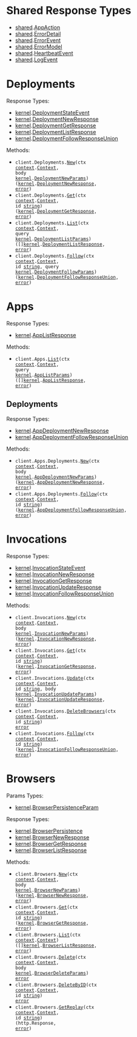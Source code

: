 # Shared Response Types

- <a href="https://pkg.go.dev/github.com/onkernel/kernel-go-sdk/shared">shared</a>.<a href="https://pkg.go.dev/github.com/onkernel/kernel-go-sdk/shared#AppAction">AppAction</a>
- <a href="https://pkg.go.dev/github.com/onkernel/kernel-go-sdk/shared">shared</a>.<a href="https://pkg.go.dev/github.com/onkernel/kernel-go-sdk/shared#ErrorDetail">ErrorDetail</a>
- <a href="https://pkg.go.dev/github.com/onkernel/kernel-go-sdk/shared">shared</a>.<a href="https://pkg.go.dev/github.com/onkernel/kernel-go-sdk/shared#ErrorEvent">ErrorEvent</a>
- <a href="https://pkg.go.dev/github.com/onkernel/kernel-go-sdk/shared">shared</a>.<a href="https://pkg.go.dev/github.com/onkernel/kernel-go-sdk/shared#ErrorModel">ErrorModel</a>
- <a href="https://pkg.go.dev/github.com/onkernel/kernel-go-sdk/shared">shared</a>.<a href="https://pkg.go.dev/github.com/onkernel/kernel-go-sdk/shared#HeartbeatEvent">HeartbeatEvent</a>
- <a href="https://pkg.go.dev/github.com/onkernel/kernel-go-sdk/shared">shared</a>.<a href="https://pkg.go.dev/github.com/onkernel/kernel-go-sdk/shared#LogEvent">LogEvent</a>

# Deployments

Response Types:

- <a href="https://pkg.go.dev/github.com/onkernel/kernel-go-sdk">kernel</a>.<a href="https://pkg.go.dev/github.com/onkernel/kernel-go-sdk#DeploymentStateEvent">DeploymentStateEvent</a>
- <a href="https://pkg.go.dev/github.com/onkernel/kernel-go-sdk">kernel</a>.<a href="https://pkg.go.dev/github.com/onkernel/kernel-go-sdk#DeploymentNewResponse">DeploymentNewResponse</a>
- <a href="https://pkg.go.dev/github.com/onkernel/kernel-go-sdk">kernel</a>.<a href="https://pkg.go.dev/github.com/onkernel/kernel-go-sdk#DeploymentGetResponse">DeploymentGetResponse</a>
- <a href="https://pkg.go.dev/github.com/onkernel/kernel-go-sdk">kernel</a>.<a href="https://pkg.go.dev/github.com/onkernel/kernel-go-sdk#DeploymentListResponse">DeploymentListResponse</a>
- <a href="https://pkg.go.dev/github.com/onkernel/kernel-go-sdk">kernel</a>.<a href="https://pkg.go.dev/github.com/onkernel/kernel-go-sdk#DeploymentFollowResponseUnion">DeploymentFollowResponseUnion</a>

Methods:

- <code title="post /deployments">client.Deployments.<a href="https://pkg.go.dev/github.com/onkernel/kernel-go-sdk#DeploymentService.New">New</a>(ctx <a href="https://pkg.go.dev/context">context</a>.<a href="https://pkg.go.dev/context#Context">Context</a>, body <a href="https://pkg.go.dev/github.com/onkernel/kernel-go-sdk">kernel</a>.<a href="https://pkg.go.dev/github.com/onkernel/kernel-go-sdk#DeploymentNewParams">DeploymentNewParams</a>) (<a href="https://pkg.go.dev/github.com/onkernel/kernel-go-sdk">kernel</a>.<a href="https://pkg.go.dev/github.com/onkernel/kernel-go-sdk#DeploymentNewResponse">DeploymentNewResponse</a>, <a href="https://pkg.go.dev/builtin#error">error</a>)</code>
- <code title="get /deployments/{id}">client.Deployments.<a href="https://pkg.go.dev/github.com/onkernel/kernel-go-sdk#DeploymentService.Get">Get</a>(ctx <a href="https://pkg.go.dev/context">context</a>.<a href="https://pkg.go.dev/context#Context">Context</a>, id <a href="https://pkg.go.dev/builtin#string">string</a>) (<a href="https://pkg.go.dev/github.com/onkernel/kernel-go-sdk">kernel</a>.<a href="https://pkg.go.dev/github.com/onkernel/kernel-go-sdk#DeploymentGetResponse">DeploymentGetResponse</a>, <a href="https://pkg.go.dev/builtin#error">error</a>)</code>
- <code title="get /deployments">client.Deployments.<a href="https://pkg.go.dev/github.com/onkernel/kernel-go-sdk#DeploymentService.List">List</a>(ctx <a href="https://pkg.go.dev/context">context</a>.<a href="https://pkg.go.dev/context#Context">Context</a>, query <a href="https://pkg.go.dev/github.com/onkernel/kernel-go-sdk">kernel</a>.<a href="https://pkg.go.dev/github.com/onkernel/kernel-go-sdk#DeploymentListParams">DeploymentListParams</a>) ([]<a href="https://pkg.go.dev/github.com/onkernel/kernel-go-sdk">kernel</a>.<a href="https://pkg.go.dev/github.com/onkernel/kernel-go-sdk#DeploymentListResponse">DeploymentListResponse</a>, <a href="https://pkg.go.dev/builtin#error">error</a>)</code>
- <code title="get /deployments/{id}/events">client.Deployments.<a href="https://pkg.go.dev/github.com/onkernel/kernel-go-sdk#DeploymentService.Follow">Follow</a>(ctx <a href="https://pkg.go.dev/context">context</a>.<a href="https://pkg.go.dev/context#Context">Context</a>, id <a href="https://pkg.go.dev/builtin#string">string</a>, query <a href="https://pkg.go.dev/github.com/onkernel/kernel-go-sdk">kernel</a>.<a href="https://pkg.go.dev/github.com/onkernel/kernel-go-sdk#DeploymentFollowParams">DeploymentFollowParams</a>) (<a href="https://pkg.go.dev/github.com/onkernel/kernel-go-sdk">kernel</a>.<a href="https://pkg.go.dev/github.com/onkernel/kernel-go-sdk#DeploymentFollowResponseUnion">DeploymentFollowResponseUnion</a>, <a href="https://pkg.go.dev/builtin#error">error</a>)</code>

# Apps

Response Types:

- <a href="https://pkg.go.dev/github.com/onkernel/kernel-go-sdk">kernel</a>.<a href="https://pkg.go.dev/github.com/onkernel/kernel-go-sdk#AppListResponse">AppListResponse</a>

Methods:

- <code title="get /apps">client.Apps.<a href="https://pkg.go.dev/github.com/onkernel/kernel-go-sdk#AppService.List">List</a>(ctx <a href="https://pkg.go.dev/context">context</a>.<a href="https://pkg.go.dev/context#Context">Context</a>, query <a href="https://pkg.go.dev/github.com/onkernel/kernel-go-sdk">kernel</a>.<a href="https://pkg.go.dev/github.com/onkernel/kernel-go-sdk#AppListParams">AppListParams</a>) ([]<a href="https://pkg.go.dev/github.com/onkernel/kernel-go-sdk">kernel</a>.<a href="https://pkg.go.dev/github.com/onkernel/kernel-go-sdk#AppListResponse">AppListResponse</a>, <a href="https://pkg.go.dev/builtin#error">error</a>)</code>

## Deployments

Response Types:

- <a href="https://pkg.go.dev/github.com/onkernel/kernel-go-sdk">kernel</a>.<a href="https://pkg.go.dev/github.com/onkernel/kernel-go-sdk#AppDeploymentNewResponse">AppDeploymentNewResponse</a>
- <a href="https://pkg.go.dev/github.com/onkernel/kernel-go-sdk">kernel</a>.<a href="https://pkg.go.dev/github.com/onkernel/kernel-go-sdk#AppDeploymentFollowResponseUnion">AppDeploymentFollowResponseUnion</a>

Methods:

- <code title="post /deploy">client.Apps.Deployments.<a href="https://pkg.go.dev/github.com/onkernel/kernel-go-sdk#AppDeploymentService.New">New</a>(ctx <a href="https://pkg.go.dev/context">context</a>.<a href="https://pkg.go.dev/context#Context">Context</a>, body <a href="https://pkg.go.dev/github.com/onkernel/kernel-go-sdk">kernel</a>.<a href="https://pkg.go.dev/github.com/onkernel/kernel-go-sdk#AppDeploymentNewParams">AppDeploymentNewParams</a>) (<a href="https://pkg.go.dev/github.com/onkernel/kernel-go-sdk">kernel</a>.<a href="https://pkg.go.dev/github.com/onkernel/kernel-go-sdk#AppDeploymentNewResponse">AppDeploymentNewResponse</a>, <a href="https://pkg.go.dev/builtin#error">error</a>)</code>
- <code title="get /apps/{id}/events">client.Apps.Deployments.<a href="https://pkg.go.dev/github.com/onkernel/kernel-go-sdk#AppDeploymentService.Follow">Follow</a>(ctx <a href="https://pkg.go.dev/context">context</a>.<a href="https://pkg.go.dev/context#Context">Context</a>, id <a href="https://pkg.go.dev/builtin#string">string</a>) (<a href="https://pkg.go.dev/github.com/onkernel/kernel-go-sdk">kernel</a>.<a href="https://pkg.go.dev/github.com/onkernel/kernel-go-sdk#AppDeploymentFollowResponseUnion">AppDeploymentFollowResponseUnion</a>, <a href="https://pkg.go.dev/builtin#error">error</a>)</code>

# Invocations

Response Types:

- <a href="https://pkg.go.dev/github.com/onkernel/kernel-go-sdk">kernel</a>.<a href="https://pkg.go.dev/github.com/onkernel/kernel-go-sdk#InvocationStateEvent">InvocationStateEvent</a>
- <a href="https://pkg.go.dev/github.com/onkernel/kernel-go-sdk">kernel</a>.<a href="https://pkg.go.dev/github.com/onkernel/kernel-go-sdk#InvocationNewResponse">InvocationNewResponse</a>
- <a href="https://pkg.go.dev/github.com/onkernel/kernel-go-sdk">kernel</a>.<a href="https://pkg.go.dev/github.com/onkernel/kernel-go-sdk#InvocationGetResponse">InvocationGetResponse</a>
- <a href="https://pkg.go.dev/github.com/onkernel/kernel-go-sdk">kernel</a>.<a href="https://pkg.go.dev/github.com/onkernel/kernel-go-sdk#InvocationUpdateResponse">InvocationUpdateResponse</a>
- <a href="https://pkg.go.dev/github.com/onkernel/kernel-go-sdk">kernel</a>.<a href="https://pkg.go.dev/github.com/onkernel/kernel-go-sdk#InvocationFollowResponseUnion">InvocationFollowResponseUnion</a>

Methods:

- <code title="post /invocations">client.Invocations.<a href="https://pkg.go.dev/github.com/onkernel/kernel-go-sdk#InvocationService.New">New</a>(ctx <a href="https://pkg.go.dev/context">context</a>.<a href="https://pkg.go.dev/context#Context">Context</a>, body <a href="https://pkg.go.dev/github.com/onkernel/kernel-go-sdk">kernel</a>.<a href="https://pkg.go.dev/github.com/onkernel/kernel-go-sdk#InvocationNewParams">InvocationNewParams</a>) (<a href="https://pkg.go.dev/github.com/onkernel/kernel-go-sdk">kernel</a>.<a href="https://pkg.go.dev/github.com/onkernel/kernel-go-sdk#InvocationNewResponse">InvocationNewResponse</a>, <a href="https://pkg.go.dev/builtin#error">error</a>)</code>
- <code title="get /invocations/{id}">client.Invocations.<a href="https://pkg.go.dev/github.com/onkernel/kernel-go-sdk#InvocationService.Get">Get</a>(ctx <a href="https://pkg.go.dev/context">context</a>.<a href="https://pkg.go.dev/context#Context">Context</a>, id <a href="https://pkg.go.dev/builtin#string">string</a>) (<a href="https://pkg.go.dev/github.com/onkernel/kernel-go-sdk">kernel</a>.<a href="https://pkg.go.dev/github.com/onkernel/kernel-go-sdk#InvocationGetResponse">InvocationGetResponse</a>, <a href="https://pkg.go.dev/builtin#error">error</a>)</code>
- <code title="patch /invocations/{id}">client.Invocations.<a href="https://pkg.go.dev/github.com/onkernel/kernel-go-sdk#InvocationService.Update">Update</a>(ctx <a href="https://pkg.go.dev/context">context</a>.<a href="https://pkg.go.dev/context#Context">Context</a>, id <a href="https://pkg.go.dev/builtin#string">string</a>, body <a href="https://pkg.go.dev/github.com/onkernel/kernel-go-sdk">kernel</a>.<a href="https://pkg.go.dev/github.com/onkernel/kernel-go-sdk#InvocationUpdateParams">InvocationUpdateParams</a>) (<a href="https://pkg.go.dev/github.com/onkernel/kernel-go-sdk">kernel</a>.<a href="https://pkg.go.dev/github.com/onkernel/kernel-go-sdk#InvocationUpdateResponse">InvocationUpdateResponse</a>, <a href="https://pkg.go.dev/builtin#error">error</a>)</code>
- <code title="delete /invocations/{id}/browsers">client.Invocations.<a href="https://pkg.go.dev/github.com/onkernel/kernel-go-sdk#InvocationService.DeleteBrowsers">DeleteBrowsers</a>(ctx <a href="https://pkg.go.dev/context">context</a>.<a href="https://pkg.go.dev/context#Context">Context</a>, id <a href="https://pkg.go.dev/builtin#string">string</a>) <a href="https://pkg.go.dev/builtin#error">error</a></code>
- <code title="get /invocations/{id}/events">client.Invocations.<a href="https://pkg.go.dev/github.com/onkernel/kernel-go-sdk#InvocationService.Follow">Follow</a>(ctx <a href="https://pkg.go.dev/context">context</a>.<a href="https://pkg.go.dev/context#Context">Context</a>, id <a href="https://pkg.go.dev/builtin#string">string</a>) (<a href="https://pkg.go.dev/github.com/onkernel/kernel-go-sdk">kernel</a>.<a href="https://pkg.go.dev/github.com/onkernel/kernel-go-sdk#InvocationFollowResponseUnion">InvocationFollowResponseUnion</a>, <a href="https://pkg.go.dev/builtin#error">error</a>)</code>

# Browsers

Params Types:

- <a href="https://pkg.go.dev/github.com/onkernel/kernel-go-sdk">kernel</a>.<a href="https://pkg.go.dev/github.com/onkernel/kernel-go-sdk#BrowserPersistenceParam">BrowserPersistenceParam</a>

Response Types:

- <a href="https://pkg.go.dev/github.com/onkernel/kernel-go-sdk">kernel</a>.<a href="https://pkg.go.dev/github.com/onkernel/kernel-go-sdk#BrowserPersistence">BrowserPersistence</a>
- <a href="https://pkg.go.dev/github.com/onkernel/kernel-go-sdk">kernel</a>.<a href="https://pkg.go.dev/github.com/onkernel/kernel-go-sdk#BrowserNewResponse">BrowserNewResponse</a>
- <a href="https://pkg.go.dev/github.com/onkernel/kernel-go-sdk">kernel</a>.<a href="https://pkg.go.dev/github.com/onkernel/kernel-go-sdk#BrowserGetResponse">BrowserGetResponse</a>
- <a href="https://pkg.go.dev/github.com/onkernel/kernel-go-sdk">kernel</a>.<a href="https://pkg.go.dev/github.com/onkernel/kernel-go-sdk#BrowserListResponse">BrowserListResponse</a>

Methods:

- <code title="post /browsers">client.Browsers.<a href="https://pkg.go.dev/github.com/onkernel/kernel-go-sdk#BrowserService.New">New</a>(ctx <a href="https://pkg.go.dev/context">context</a>.<a href="https://pkg.go.dev/context#Context">Context</a>, body <a href="https://pkg.go.dev/github.com/onkernel/kernel-go-sdk">kernel</a>.<a href="https://pkg.go.dev/github.com/onkernel/kernel-go-sdk#BrowserNewParams">BrowserNewParams</a>) (<a href="https://pkg.go.dev/github.com/onkernel/kernel-go-sdk">kernel</a>.<a href="https://pkg.go.dev/github.com/onkernel/kernel-go-sdk#BrowserNewResponse">BrowserNewResponse</a>, <a href="https://pkg.go.dev/builtin#error">error</a>)</code>
- <code title="get /browsers/{id}">client.Browsers.<a href="https://pkg.go.dev/github.com/onkernel/kernel-go-sdk#BrowserService.Get">Get</a>(ctx <a href="https://pkg.go.dev/context">context</a>.<a href="https://pkg.go.dev/context#Context">Context</a>, id <a href="https://pkg.go.dev/builtin#string">string</a>) (<a href="https://pkg.go.dev/github.com/onkernel/kernel-go-sdk">kernel</a>.<a href="https://pkg.go.dev/github.com/onkernel/kernel-go-sdk#BrowserGetResponse">BrowserGetResponse</a>, <a href="https://pkg.go.dev/builtin#error">error</a>)</code>
- <code title="get /browsers">client.Browsers.<a href="https://pkg.go.dev/github.com/onkernel/kernel-go-sdk#BrowserService.List">List</a>(ctx <a href="https://pkg.go.dev/context">context</a>.<a href="https://pkg.go.dev/context#Context">Context</a>) ([]<a href="https://pkg.go.dev/github.com/onkernel/kernel-go-sdk">kernel</a>.<a href="https://pkg.go.dev/github.com/onkernel/kernel-go-sdk#BrowserListResponse">BrowserListResponse</a>, <a href="https://pkg.go.dev/builtin#error">error</a>)</code>
- <code title="delete /browsers">client.Browsers.<a href="https://pkg.go.dev/github.com/onkernel/kernel-go-sdk#BrowserService.Delete">Delete</a>(ctx <a href="https://pkg.go.dev/context">context</a>.<a href="https://pkg.go.dev/context#Context">Context</a>, body <a href="https://pkg.go.dev/github.com/onkernel/kernel-go-sdk">kernel</a>.<a href="https://pkg.go.dev/github.com/onkernel/kernel-go-sdk#BrowserDeleteParams">BrowserDeleteParams</a>) <a href="https://pkg.go.dev/builtin#error">error</a></code>
- <code title="delete /browsers/{id}">client.Browsers.<a href="https://pkg.go.dev/github.com/onkernel/kernel-go-sdk#BrowserService.DeleteByID">DeleteByID</a>(ctx <a href="https://pkg.go.dev/context">context</a>.<a href="https://pkg.go.dev/context#Context">Context</a>, id <a href="https://pkg.go.dev/builtin#string">string</a>) <a href="https://pkg.go.dev/builtin#error">error</a></code>
- <code title="get /browsers/{id}/replay">client.Browsers.<a href="https://pkg.go.dev/github.com/onkernel/kernel-go-sdk#BrowserService.GetReplay">GetReplay</a>(ctx <a href="https://pkg.go.dev/context">context</a>.<a href="https://pkg.go.dev/context#Context">Context</a>, id <a href="https://pkg.go.dev/builtin#string">string</a>) (http.Response, <a href="https://pkg.go.dev/builtin#error">error</a>)</code>
